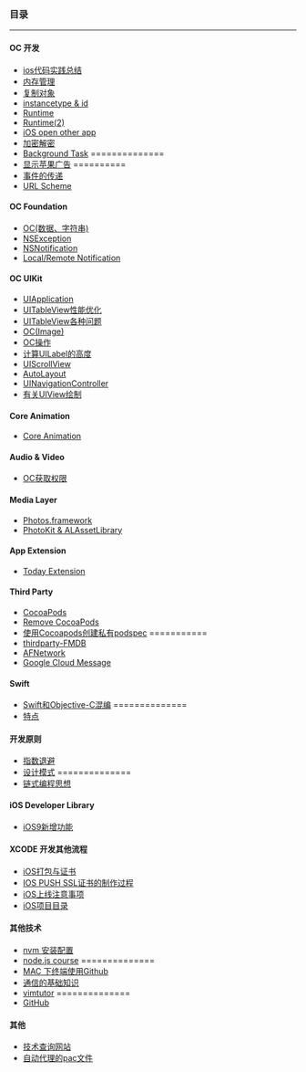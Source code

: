 
### 目录
------
#### OC 开发
 * [ios代码实践总结](files/ios代码实践总结.md) 
 * [内存管理](files/内存管理.md)
 * [复制对象](files/复制对象.md)
 * [instancetype & id](files/instancetype-id.md)
 * [Runtime](files/runtime.md)
 * [Runtime(2)](files/runtime_2.md)
 * [iOS open other app](files/ios_open_other_app.md)
 * [加密解密](files/encrypt-decrypt.md)
 * [Background Task](files/background-task.md)  ==============
 * [显示苹果广告](files/ios-iad.md) ==========
 * [事件的传递](files/事件的传递.md)
 * [URL Scheme](files/url_scheme.md)


#### OC Foundation
 * [OC(数据、字符串)](files/oc（关于数据、字符串）.md)
 * [NSException](files/ios_nsexception.md)
 * [NSNotification](files/ios_nsnotification.md)
 * [Local/Remote Notification](files/ios-local-remote-notification.md)
 
 
#### OC UIKit
 * [UIApplication](files/ios-uiapplication.md)
 * [UITableView性能优化](files/uitableview性能优化.md)
 * [UITableView各种问题](files/uitableview.md)
 * [OC(Image)](files/oc_image.md)
 * [OC操作](files/oc_operation.md)
 * [计算UILabel的高度](files/uilabel-height.md)
 * [UIScrollView](files/ios_uiscrollview.md)
 * [AutoLayout](files/autolayout.md)
 * [UINavigationController](files/uinavigationcontroller.md)
 * [有关UIView绘制](files/ios-uiview-layout.md)
 

#### Core Animation
 * [Core Animation](files/core_animation.md)
 

#### Audio & Video
 * [OC获取权限](files/oc_get_authorization.md)
 
 
#### Media Layer
 * [Photos.framework](files/oc-photos-framework.md)
 * [PhotoKit & ALAssetLibrary](files/oc-photokit-alassetlibrary.md)
 

#### App Extension
 * [Today Extension](files/ios-today-extension.md)
 

#### Third Party
 * [CocoaPods](files/cocoapods.md)
 * [Remove CocoaPods](files/remove-cocoapods.md)
 * [使用Cocoapods创建私有podspec](files/cocoapods-podspec.md) ===========
 * [thirdparty-FMDB](files/thirdparty-fmdb.md)
 * [AFNetwork](files/thridparty-afnetwork.md)
 * [Google Cloud Message](files/google_cloud_message.md)
 
 
#### Swift
 * [Swift和Objective-C混编](files/mix-and-match.md) ==============
 * [特点](files/swift-feature.md)
 

#### 开发原则
 * [指数退避](files/指数退避.md)
 * [设计模式](files/pattern.md)   ==============
 * [链式编程思想](files/chained.md)
 

#### iOS Developer Library
 * [iOS9新增功能](files/ios_developer_library_--_ios9.md)


#### XCODE 开发其他流程
 * [iOS打包与证书](files/ios打包与证书制作.md)
 * [IOS PUSH SSL证书的制作过程](files/ios_push_ssl.md)
 * [iOS上线注意事项](files/线上发包审核.md)
 * [iOS项目目录](files/ios_project_directory.md)
 
 
#### 其他技术
 * [nvm 安装配置](files/nodejs-nvm.md)
 * [node.js course](files/nodejs-course.md)     ==============
 * [MAC 下终端使用Github](files/mac_git_terminal.md) 
 * [通信的基础知识](files/通信的基础知识.md)
 * [vimtutor](files/vimtutor.md)   ==============
 * [GitHub](files/github.md)
 
 
#### 其他
 * [技术查询网站](files/skill-search.md)
 * [自动代理的pac文件](otherfiles/autoproxy/)
 


